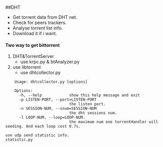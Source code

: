 ##DHT 
* Get torrent data from DHT net.
* Check for peers trackers.
* Analyse torrent list info.
* Download it if i want.

#### Two way to get bittorrent
1. DHT&TorrentServer
    * use krpc.py & btAnalyzer.py
2. use libtorrent
    * use dhtcollector.py
    
```
    Usage: dhtcollector.py [options]
    
    Options:
      -h, --help            show this help message and exit
      -p LISTEN-PORT, --port=LISTEN-PORT
                            the listen port.
      -n SESSION-NUM, --snum=SESSION-NUM
                            the dht sessions num.
      -l LOOP-NUM, --loop=LOOP-NUM.
                            the maximum num one torrentHandler will seeding. And each loop cost 0.7s.

use udp send statistic info.
statistic.py
```
